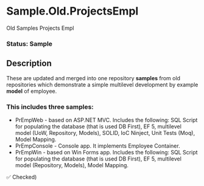 # Sample.Old.ProjectsEmpl
Old Samples Projects Empl
### Status: Sample

## Description
These are updated and merged into one repository **samples** from old repositories which demonstrate a simple multilevel development by example **model** of employee.

###  This includes three samples:
* PrEmpWeb - based on ASP.NET MVC. Includes the following: SQL Script for populating the database (that is used DB First), EF 5, multilevel model (UoW, Repository, Models), SOLID, IoC Ninject, Unit Tests (Moq), Model Mapping.
* PrEmpConsole - Console app. It implements Employee Container.
* PrEmpWin - based on Win Forms app. Includes the following: SQL Script for populating the database (that is used DB First), EF 5, multilevel model (Repository, Models), Model Mapping.

:white_check_mark: Checked)